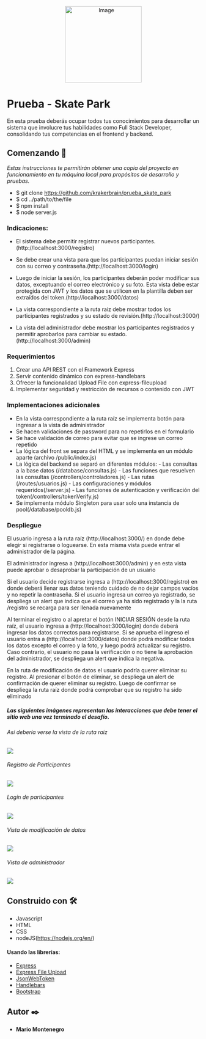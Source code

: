 <p align="center">
    <img src="public\assets\img\logo.png" alt="Image" width="200" height="200" />
</p>

# Prueba - Skate Park

En esta prueba deberás ocupar todos tus conocimientos para desarrollar un sistema que
involucre tus habilidades como Full Stack Developer, consolidando tus competencias en el
frontend y backend.

## Comenzando 🚀

_Estas instrucciones te permitirán obtener una copia del proyecto en funcionamiento en tu máquina local para propósitos de desarrollo y pruebas._

- $ git clone https://github.com/krakerbrain/prueba_skate_park
- $ cd ../path/to/the/file
- $ npm install
- $ node server.js

### Indicaciones:

- El sistema debe permitir registrar nuevos participantes.(http://localhost:3000/registro)

- Se debe crear una vista para que los participantes puedan iniciar sesión con su
  correo y contraseña.(http://localhost:3000/login)

- Luego de iniciar la sesión, los participantes deberán poder modificar sus datos,
  exceptuando el correo electrónico y su foto. Esta vista debe estar protegida con JWT
  y los datos que se utilicen en la plantilla deben ser extraídos del token.(http://localhost:3000/datos)

- La vista correspondiente a la ruta raíz debe mostrar todos los participantes
  registrados y su estado de revisión.(http://localhost:3000/)

- La vista del administrador debe mostrar los participantes registrados y permitir
  aprobarlos para cambiar su estado.(http://localhost:3000/admin)

### Requerimientos

1. Crear una API REST con el Framework Express
2. Servir contenido dinámico con express-handlebars
3. Ofrecer la funcionalidad Upload File con express-fileupload
4. Implementar seguridad y restricción de recursos o contenido con JWT

### Implementaciones adicionales

- En la vista correspondiente a la ruta raíz se implementa botón para ingresar a la vista de administrador
- Se hacen validaciones de password para no repetirlos en el formulario
- Se hace validación de correo para evitar que se ingrese un correo repetido
- La lógica del front se separa del HTML y se implementa en un módulo aparte (archivo /public/index.js)
- La lógica del backend se separó en diferentes módulos: 
                     - Las consultas a la base datos (/database/consultas.js) 
                     - Las funciones que resuelven las consultas (/controllers/controladores.js)
                     - Las rutas (/routes/usuarios.js)
                     - Las configuraciones y módulos requeridos(/server.js)
                     - Las funciones de autenticación y verificación del token(/controllers/tokenVerify.js)
- Se implementa módulo Singleton para usar solo una instancia de pool(/database/pooldb.js)

### Despliegue

El usuario ingresa a la ruta raíz (http://localhost:3000/) en donde debe elegir si registrarse o loguearse. 
En esta misma vista puede entrar el administrador de la página.

El administrador ingresa a (http://localhost:3000/admin) y en esta vista puede aprobar o desaprobar la participación de 
un usuario

Si el usuario decide registrarse ingresa a (http://localhost:3000/registro) en donde deberá llenar sus datos teniendo
cuidado de no dejar campos vacíos y no repetir la contraseña. Si el usuario ingresa un correo ya registrado, se despliega
un alert que indica que el correo ya ha sido registrado y la la ruta /registro se recarga para ser llenada nuevamente

Al terminar el registro o al apretar el botón INICIAR SESIÓN desde la ruta raíz, el usuario ingresa a (http://localhost:3000/login)
donde deberá ingresar los datos correctos para registrarse. Si se aprueba el ingreso el usuario entra a (http://localhost:3000/datos)
donde podrá modificar todos los datos excepto el correo y la foto, y luego podrá actualizar su registro. Caso contrario,
el usuario no pasa la verificación o no tiene la aprobación del administrador, se despliega un alert que indica la negativa.

En la ruta de modificación de datos el usuario podría querer eliminar su registro. Al presionar el botón de eliminar, se despliega
un alert de confirmación de querer eliminar su registro. Luego de confirmar se despliega la ruta raíz donde podrá comprobar
que su registro ha sido eliminado

##### Las siguientes imágenes representan las interacciones que debe tener el sitio web una vez terminado el desafío.

###### Así debería verse la vista de la ruta raiz

![](./readme_files/ruta_raiz.jpg)

###### Registro de Participantes

![](./readme_files/registro.jpg)

###### Login de participantes

![](./readme_files/login.jpg)

###### Vista de modificación de datos

![](./readme_files/datos.jpg)

###### Vista de administrador

![](./readme_files/admin.jpg)

## Construido con 🛠️

- Javascript
- HTML
- CSS
- nodeJS(https://nodejs.org/en/)

#### Usando las librerías:

- [Express](https://expressjs.com/es/)
- [Express File Upload](https://www.npmjs.com/package/express-fileupload)
- [JsonWebToken](https://www.npmjs.com/package/jsonwebtoken)
- [Handlebars](https://handlebarsjs.com/)
- [Bootstrap](https://getbootstrap.com/)

## Autor ✒️

- **Mario Montenegro**
